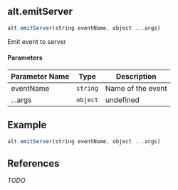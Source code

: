 [//]: # (version=e08396757d144135ddcc2accddae6e3709e5fa37efcd50f91141cf6745bc18b2)

## alt.emitServer

```js
alt.emitServer(string eventName, object ...args)
```

Emit event to server

#### Parameters
| Parameter Name | Type | Description |
| -------------- | ----------- | ----------- |
| eventName | `string` | Name of the event |
| ...args | `object` | undefined |

## Example

```js
alt.emitServer(string eventName, object ...args)
```

## References

*TODO*